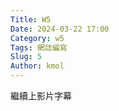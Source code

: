 ```yaml
---
Title: W5
Date: 2024-03-22 17:00
Category: w5
Tags: 網誌編寫
Slug: 5
Author: kmol
---
```




<!-- PELICAN_END_SUMMARY -->

繼續上影片字幕